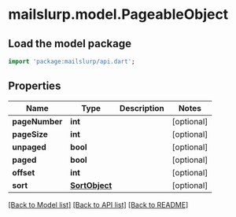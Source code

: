 # mailslurp.model.PageableObject

## Load the model package
```dart
import 'package:mailslurp/api.dart';
```

## Properties
Name | Type | Description | Notes
------------ | ------------- | ------------- | -------------
**pageNumber** | **int** |  | [optional] 
**pageSize** | **int** |  | [optional] 
**unpaged** | **bool** |  | [optional] 
**paged** | **bool** |  | [optional] 
**offset** | **int** |  | [optional] 
**sort** | [**SortObject**](SortObject) |  | [optional] 

[[Back to Model list]](../README#documentation-for-models) [[Back to API list]](../README#documentation-for-api-endpoints) [[Back to README]](../README)


